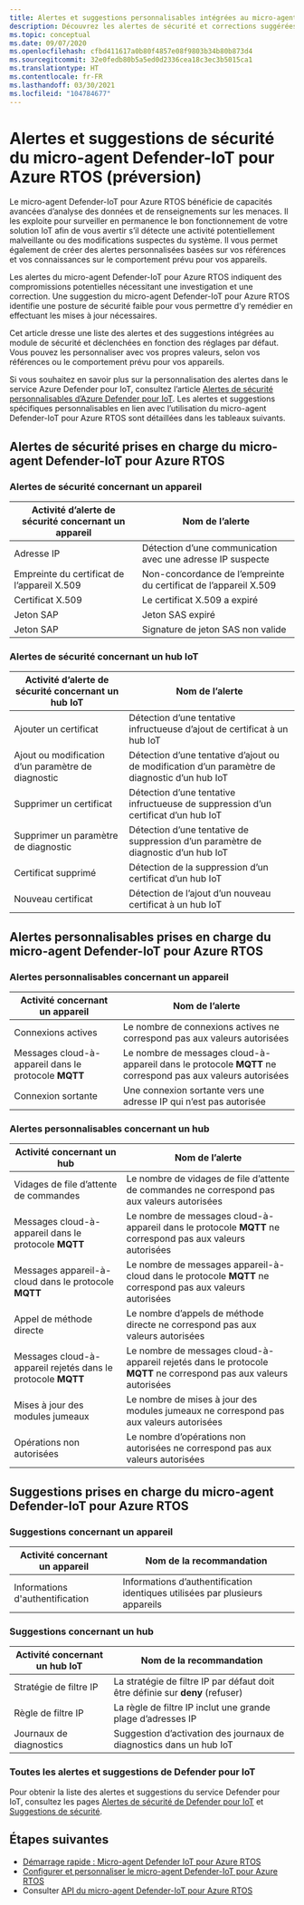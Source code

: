 ```yaml
---
title: Alertes et suggestions personnalisables intégrées au micro-agent Defender-IoT pour Azure RTOS
description: Découvrez les alertes de sécurité et corrections suggérées en lien avec l’utilisation du micro-agent Defender-IoT Azure IoT pour Azure RTOS.
ms.topic: conceptual
ms.date: 09/07/2020
ms.openlocfilehash: cfbd411617a0b80f4857e08f9803b34b80b873d4
ms.sourcegitcommit: 32e0fedb80b5a5ed0d2336cea18c3ec3b5015ca1
ms.translationtype: HT
ms.contentlocale: fr-FR
ms.lasthandoff: 03/30/2021
ms.locfileid: "104784677"
---
```

# <a name="defender-iot-micro-agent-for-azure-rtos-security-alerts-and-recommendations-preview"></a>Alertes et suggestions de sécurité du micro-agent Defender-IoT pour Azure RTOS (préversion)

Le micro-agent Defender-IoT pour Azure RTOS bénéficie de capacités avancées d’analyse des données et de renseignements sur les menaces. Il les exploite pour surveiller en permanence le bon fonctionnement de votre solution IoT afin de vous avertir s’il détecte une activité potentiellement malveillante ou des modifications suspectes du système. Il vous permet également de créer des alertes personnalisées basées sur vos références et vos connaissances sur le comportement prévu pour vos appareils.

Les alertes du micro-agent Defender-IoT pour Azure RTOS indiquent des compromissions potentielles nécessitant une investigation et une correction. Une suggestion du micro-agent Defender-IoT pour Azure RTOS identifie une posture de sécurité faible pour vous permettre d’y remédier en effectuant les mises à jour nécessaires. 

Cet article dresse une liste des alertes et des suggestions intégrées au module de sécurité et déclenchées en fonction des réglages par défaut. Vous pouvez les personnaliser avec vos propres valeurs, selon vos références ou le comportement prévu pour vos appareils. 

Si vous souhaitez en savoir plus sur la personnalisation des alertes dans le service Azure Defender pour IoT, consultez l’article [Alertes de sécurité personnalisables d’Azure Defender pour IoT](concept-customizable-security-alerts.md). Les alertes et suggestions spécifiques personnalisables en lien avec l’utilisation du micro-agent Defender-IoT pour Azure RTOS sont détaillées dans les tableaux suivants. 

## <a name="defender-iot-micro-agent-for-azure-rtos-supported-security-alerts"></a>Alertes de sécurité prises en charge du micro-agent Defender-IoT pour Azure RTOS

### <a name="device-related-security-alerts"></a>Alertes de sécurité concernant un appareil

|Activité d’alerte de sécurité concernant un appareil  |Nom de l’alerte  |
|---------|---------|
|Adresse IP| Détection d’une communication avec une adresse IP suspecte|
|Empreinte du certificat de l’appareil X.509|Non-concordance de l’empreinte du certificat de l’appareil X.509|
|Certificat X.509| Le certificat X.509 a expiré|
|Jeton SAP| Jeton SAS expiré|
|Jeton SAP| Signature de jeton SAS non valide|

### <a name="iot-hub-related-security-alerts"></a>Alertes de sécurité concernant un hub IoT

|Activité d’alerte de sécurité concernant un hub IoT  |Nom de l’alerte  |
|---------|---------|
|Ajouter un certificat    |  Détection d’une tentative infructueuse d’ajout de certificat à un hub IoT       |
|Ajout ou modification d’un paramètre de diagnostic    | Détection d’une tentative d’ajout ou de modification d’un paramètre de diagnostic d’un hub IoT      |
|Supprimer un certificat    |  Détection d’une tentative infructueuse de suppression d’un certificat d’un hub IoT       |
|Supprimer un paramètre de diagnostic    |  Détection d’une tentative de suppression d’un paramètre de diagnostic d’un hub IoT      |
|Certificat supprimé    | Détection de la suppression d’un certificat d’un hub IoT        |
|Nouveau certificat     |  Détection de l’ajout d’un nouveau certificat à un hub IoT       |

## <a name="defender-iot-micro-agent-for-azure-rtos-supported-customizable-alerts"></a>Alertes personnalisables prises en charge du micro-agent Defender-IoT pour Azure RTOS

### <a name="device-related-customizable-alerts"></a>Alertes personnalisables concernant un appareil

|Activité concernant un appareil |Nom de l’alerte  |
|---------|---------|
|Connexions actives|Le nombre de connexions actives ne correspond pas aux valeurs autorisées|
|Messages cloud-à-appareil dans le protocole **MQTT**|Le nombre de messages cloud-à-appareil dans le protocole **MQTT** ne correspond pas aux valeurs autorisées|
|Connexion sortante| Une connexion sortante vers une adresse IP qui n’est pas autorisée|

### <a name="hub-related-customizable-alerts"></a>Alertes personnalisables concernant un hub 

|Activité concernant un hub  |Nom de l’alerte  |
|---------|---------|
|Vidages de file d’attente de commandes     |  Le nombre de vidages de file d’attente de commandes ne correspond pas aux valeurs autorisées       |
|Messages cloud-à-appareil dans le protocole **MQTT**    |  Le nombre de messages cloud-à-appareil dans le protocole **MQTT** ne correspond pas aux valeurs autorisées       |
|Messages appareil-à-cloud dans le protocole **MQTT**    | Le nombre de messages appareil-à-cloud dans le protocole **MQTT** ne correspond pas aux valeurs autorisées        |
|Appel de méthode directe     |  Le nombre d’appels de méthode directe ne correspond pas aux valeurs autorisées       |
|Messages cloud-à-appareil rejetés dans le protocole **MQTT**     |   Le nombre de messages cloud-à-appareil rejetés dans le protocole **MQTT** ne correspond pas aux valeurs autorisées      |
|Mises à jour des modules jumeaux     |  Le nombre de mises à jour des modules jumeaux ne correspond pas aux valeurs autorisées       |
|Opérations non autorisées    |  Le nombre d’opérations non autorisées ne correspond pas aux valeurs autorisées       |

## <a name="defender-iot-micro-agent-for-azure-rtos-supported-recommendations"></a>Suggestions prises en charge du micro-agent Defender-IoT pour Azure RTOS

### <a name="device-related-recommendations"></a>Suggestions concernant un appareil

|Activité concernant un appareil  |Nom de la recommandation |
|---------|---------|
|Informations d'authentification    |  Informations d’authentification identiques utilisées par plusieurs appareils       |

### <a name="hub-related-recommendations"></a>Suggestions concernant un hub

|Activité concernant un hub IoT  |Nom de la recommandation |
|---------|---------|
|Stratégie de filtre IP   |  La stratégie de filtre IP par défaut doit être définie sur **deny** (refuser)  |
|Règle de filtre IP| La règle de filtre IP inclut une grande plage d’adresses IP|
|Journaux de diagnostics|Suggestion d’activation des journaux de diagnostics dans un hub IoT|

### <a name="all-defender-for-iot-alerts-and-recommendations"></a>Toutes les alertes et suggestions de Defender pour IoT

Pour obtenir la liste des alertes et suggestions du service Defender pour IoT, consultez les pages [Alertes de sécurité de Defender pour IoT](concept-security-alerts.md) et [Suggestions de sécurité](concept-recommendations.md).

## <a name="next-steps"></a>Étapes suivantes

- [Démarrage rapide : Micro-agent Defender IoT pour Azure RTOS](quickstart-azure-rtos-security-module.md)
- [Configurer et personnaliser le micro-agent Defender-IoT pour Azure RTOS](how-to-azure-rtos-security-module.md)
- Consulter [API du micro-agent Defender-IoT pour Azure RTOS](azure-rtos-security-module-api.md)